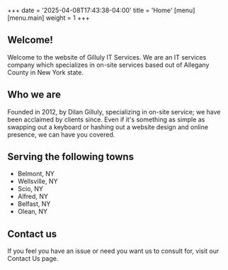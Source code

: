 +++
date = '2025-04-08T17:43:38-04:00'
title = 'Home'
[menu]
  [menu.main]
    weight = 1
+++

## Welcome!

Welcome to the website of Gilluly IT Services. We are an IT services company which specializes in on-site services based out of Allegany County in New York state. 

## Who we are

Founded in 2012, by Dilan Gilluly, specializing in on-site service; we have been acclaimed by clients since. Even if it's something as simple as swapping out a keyboard or hashing out a website design and online presence, we can have you covered.

## Serving the following towns

- Belmont, NY
- Wellsville, NY
- Scio, NY
- Alfred, NY
- Belfast, NY
- Olean, NY

## Contact us

If you feel you have an issue or need you want us to consult for, visit our Contact Us page.